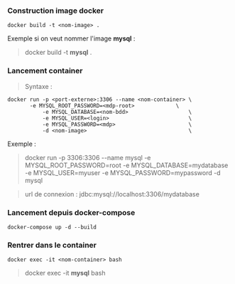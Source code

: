 ### Construction image docker
```  
docker build -t <nom-image> . 
```  
Exemple si on veut nommer l'image **mysql** : 
> docker build -t **mysql** .


### Lancement container
> Syntaxe : 
```
docker run -p <port-externe>:3306 --name <nom-container> \
	   -e MYSQL_ROOT_PASSWORD=<mdp-root>             \
           -e MYSQL_DATABASE=<nom-bdd>                   \
           -e MYSQL_USER=<login>                         \
           -e MYSQL_PASSWORD=<mdp>                       \
           -d <nom-image>                                \
```
Exemple : 
> docker run -p 3306:3306 --name mysql -e MYSQL_ROOT_PASSWORD=root -e MYSQL_DATABASE=mydatabase -e MYSQL_USER=myuser -e MYSQL_PASSWORD=mypassword -d mysql

> url de connexion : jdbc:mysql://localhost:3306/mydatabase

### Lancement depuis docker-compose
```
docker-compose up -d --build 
```

### Rentrer dans le container
```
docker exec -it <nom-container> bash
```
> docker exec -it **mysql** bash


